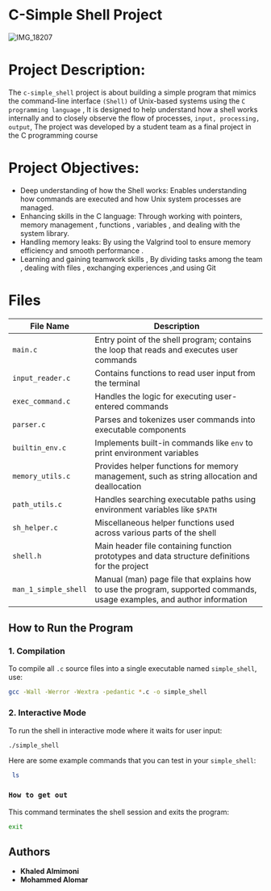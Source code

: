 # C-Simple Shell Project
![IMG_18207](https://github.com/user-attachments/assets/51d09e05-68e2-4cdb-b7ab-bb27ce5cf1e0)
# Project Description:

The `c-simple_shell` project is about building a simple program that mimics the command-line interface `(Shell)` of Unix-based systems using the `C programming language` , It is designed to help understand how a shell works internally and to closely observe the flow of processes, `input, processing, output`, The project was developed by a student team as a final project in the C programming course

# Project Objectives:

- Deep understanding of how the Shell works: Enables understanding how commands are executed and how Unix system processes are managed.
- Enhancing skills in the C language: Through working with pointers, memory management , functions , variables , and dealing with the system library.
- Handling memory leaks: By using the Valgrind tool to ensure memory efficiency and smooth performance .
- Learning and gaining teamwork skills , By dividing tasks among the team , dealing with files , exchanging experiences ,and using Git
 
# Files

| File Name            | Description |
|----------------------|-------------|
| `main.c`             | Entry point of the shell program; contains the loop that reads and executes user commands |
| `input_reader.c`     | Contains functions to read user input from the terminal |
| `exec_command.c`     | Handles the logic for executing user-entered commands |
| `parser.c`           | Parses and tokenizes user commands into executable components |
| `builtin_env.c`      | Implements built-in commands like `env` to print environment variables |
| `memory_utils.c`     | Provides helper functions for memory management, such as string allocation and deallocation |
| `path_utils.c`       | Handles searching executable paths using environment variables like `$PATH` |
| `sh_helper.c`        | Miscellaneous helper functions used across various parts of the shell |
| `shell.h`            | Main header file containing function prototypes and data structure definitions for the project |
| `man_1_simple_shell` | Manual (man) page file that explains how to use the program, supported commands, usage examples, and author information |

## How to Run the Program

### 1. Compilation

To compile all `.c` source files into a single executable named `simple_shell`, use:

```bash
gcc -Wall -Werror -Wextra -pedantic *.c -o simple_shell
```

### 2. Interactive Mode

To run the shell in interactive mode where it waits for user input:

```bash
./simple_shell
```

Here are some example commands that you can test in your `simple_shell`:

```bash
 ls
```
### `How to get out`
This command terminates the shell session and exits the program:

```bash
exit
```
## Authors

- **Khaled Almimoni**  
- **Mohammed Alomar**
